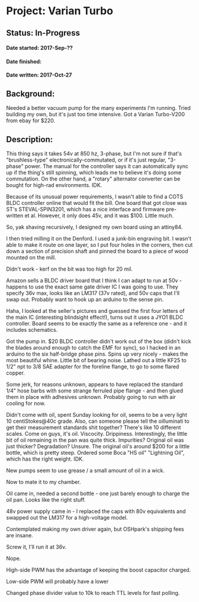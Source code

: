 Project: Varian Turbo
===
Status: In-Progress
-------

#### Date started: 2017-Sep-??
#### Date finished:
#### Date written: 2017-Oct-27


Background:
---

Needed a better vacuum pump for the many experiments I'm running. Tried building my own, but it's just too time intensive. Got a Varian Turbo-V200 from ebay for $220.

Description:
---

This thing says it takes 54v at 850 hz, 3-phase, but I'm not sure if that's "brushless-type" electronically-commutated, or if it's just regular, "3-phase" power. The manual for the controller says it can automatically sync up if the thing's still spinning, which leads me to believe it's doing some commutation. On the other hand, a "rotary" alternator converter can be bought for high-rad environments. IDK.

Because of its unusual power requirements, I wasn't able to find a COTS BLDC controller online that would fit the bill. One board that got close was ST's STEVAL-SPIN3201, which has a nice interface and firmware pre-written et al. However, it only does 45v, and it was $100. Little much.

So, yak shaving recursively, I designed my own board using an attiny84.

I then tried milling it on the Denford. I used a junk-bin engraving bit. I wasn't able to make it route on one layer, so I put four holes in the corners, then cut down a section of precision shaft and pinned the board to a piece of wood mounted on the mill.

Didn't work - kerf on the bit was too high for 20 mil.

Amazon sells a BLDC driver board that I think I can adapt to run at 50v - happens to use the exact same gate driver IC I was going to use. They specify 36v max, looks like an LM317 (37v rated), and 50v caps that I'll swap out. Probably want to hook up an arduino to the sense pin.

Haha, I looked at the seller's pictures and guessed the first four letters of the main IC (interesting blindsight effect!), turns out it uses a JYO1 BLDC controller. Board seems to be exactly the same as a reference one - and it includes schematics.

Got the pump in. $20 BLDC controller didn't work out of the box (didn't kick the blades around enough to catch the EMF for sync), so I hacked in an arduino to the six half-bridge phase pins. Spins up very nicely - makes the most beautiful whine. Little bit of bearing noise. Lathed out a little KF25 to 1/2" npt to 3/8 SAE adapter for the foreline flange, to go to some flared copper.

Some jerk, for reasons unknown, appears to have replaced the standard 1/4" hose barbs with some strange ferruled pipe flange - and then glued them in place with adhesives unknown. Probably going to run with air cooling for now.

Didn't come with oil, spent Sunday looking for oil, seems to be a very light 10 centiStokes@40c grade. Also, can someone please tell the oilluminati to get their measurement standards shit together? There's like 10 different scales. Come on guys, it's oil. Viscocity. Drippiness. Interestingly, the little bit of oil remaining in the pan was quite thick. Impurities? Original oil was just thicker? Degradation? Unsure. The original oil's around $200 for a little bottle, which is pretty steep. Ordered some Boca "HS oil" "Lightning Oil", which has the right weight. IDK.

New pumps seem to use grease / a small amount of oil in a wick.

Now to mate it to my chamber.

Oil came in, needed a second bottle - one just barely enough to charge the oil pan. Looks like the right stuff.

48v power supply came in - I replaced the caps with 80v equivalents and swapped out the LM317 for a high-voltage model.

Contemplated making my own driver again, but OSHpark's shipping fees are insane.

Screw it, I'll run it at 36v.

Nope.



















High-side PWM has the advantage of keeping the boost capacitor charged.

Low-side PWM will probably have a lower



Changed phase divider value to 10k to reach TTL levels for fast polling.

